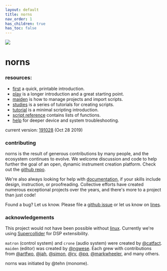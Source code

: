 ```yaml
---
layout: default
title: norns
nav_order: 1
has_children: true
has_toc: false
---
```


![](https://monome.org/images/norns-front-small.jpg)

# norns

### resources:
- [first](norns-first.pdf) a quick, printable introduction.
- [play](/docs/norns/play/) is a longer introduction and a great starting point.
- [maiden](/docs/norns/maiden/) is how to manage projects and import scripts.
- [studies](/docs/norns/study-1/) is a series of tutorials for creating scripts.
- [tutorial](https://github.com/neauoire/tutorial) is a minimal scripting introduction.
- [script reference](/docs/norns/script-reference/) contains lists of functions.
- [help](/docs/norns/help) for deeper device and system troubleshooting.

current version: [191028](https://github.com/monome/norns/releases) (Oct 28 2019)

### contributing

norns is the result of generous contributions by many people, and the ecosystem continues to evolve. We welcome discussion and code to help further the goal of an open, dynamic instrument creation platform. Check out the [github repo](https://github.com/monome/norns).

We're also always looking for help with [documentation](https://github.com/monome/docs), if your skills include design, instruction, or proofreading. Collective efforts have created numerous exceptional projects over the years, and there's more to a project than just code!

Found a bug? Let us know. Please file a [github issue](https://github.com/monome/norns/issues) or let us know on [lines](https://llllllll.co/t/norns-help/14016).

### acknowledgements

This project would not have been possible without [linux](https://en.wikipedia.org/wiki/Linux).  Currently we're using [Supercollider](https://supercollider.github.io) for DSP extensibility.

`matron` (control system) and `crone` (audio system) were created by [@catfact](https://github.com/catfact). `maiden` (editor) was created by [@ngwese](https://github.com/ngwese). Each grew with contributions from [@artfwo](https://github.com/artfwo), [@jah](https://github.com/antonhornquist), [@simon](https://github.com/simonvanderveldt), [@rv](https://github.com/ranch-verdin), [@pq](https://github.com/pq), [@markwheeler](https://github.com/markwheeler), and many others.

norns was initiated by @tehn (monome).